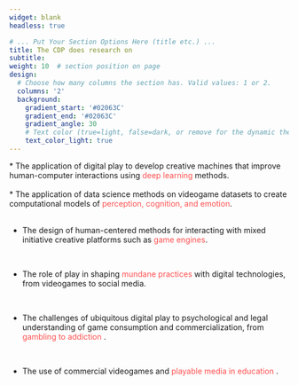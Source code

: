 ```yaml
---
widget: blank
headless: true

# ... Put Your Section Options Here (title etc.) ...
title: The CDP does research on
subtitle:
weight: 10  # section position on page
design:
  # Choose how many columns the section has. Valid values: 1 or 2.
  columns: '2'
  background:
    gradient_start: '#02063C'
    gradient_end: '#02063C'
    gradient_angle: 30
    # Text color (true=light, false=dark, or remove for the dynamic theme color).
    text_color_light: true
---
```

<div>
*  The application of digital play to develop creative machines that improve human-computer interactions using <span style="color: #FF4E4E">deep learning</span> methods.
</div>
<br />

<div>
* The application of data science methods on videogame datasets to create computational models of <span style="color: #FF4E4E">perception, cognition, and emotion</span>.
</div>
<br />

* The design of human-centered methods for interacting with mixed initiative creative platforms such as <span style="color: #FF4E4E">game engines</span>.

<br />

* The role of play in shaping  <span style="color: #FF4E4E">mundane practices</span> with digital technologies, from videogames to social media.

<br />

* The challenges of ubiquitous digital play to psychological and legal understanding of game consumption and commercialization, from <span style="color: #FF4E4E"> gambling to addiction </span>.

<br />

* The use of commercial videogames and <span style="color: #FF4E4E"> playable media in education </span>.
